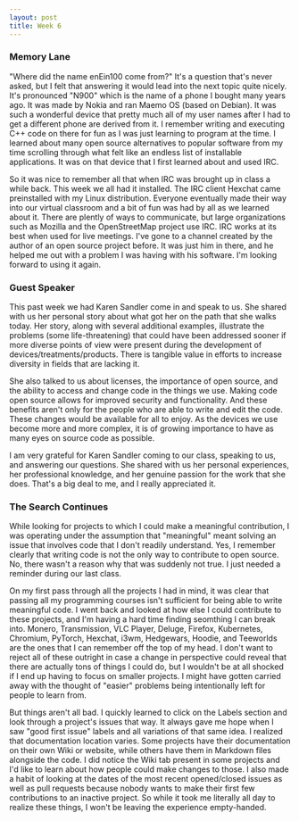 ```yaml
---
layout: post
title: Week 6
---
```



### Memory Lane
"Where did the name enEin100 come from?" It's a question that's never asked, but I felt that answering it would lead into the next topic quite nicely. It's pronounced "N900" which is the name of a phone I bought many years ago. It was made by Nokia and ran Maemo OS (based on Debian). It was such a wonderful device that pretty much all of my user names after I had to get a different phone are derived from it. I remember writing and executing C++ code on there for fun as I was just learning to program at the time. I learned about many open source alternatives to popular software from my time scrolling through what felt like an endless list of installable applications. It was on that device that I first learned about and used IRC.

So it was nice to remember all that when IRC was brought up in class a while back. This week we all had it installed. The IRC client Hexchat came preinstalled with my Linux distribution. Everyone eventually made their way into our virtual classroom and a bit of fun was had by all as we learned about it. There are plently of ways to communicate, but large organizations such as Mozilla and the OpenStreetMap project use IRC. IRC works at its best when used for live meetings. I've gone to a channel created by the author of an open source project before. It was just him in there, and he helped me out with a problem I was having with his software. I'm looking forward to using it again.

### Guest Speaker
This past week we had Karen Sandler come in and speak to us. She shared with us her personal story about what got her on the path that she walks today. Her story, along with several additional examples, illustrate the problems (some life-threatening) that could have been addressed sooner if more diverse points of view were present during the development of devices/treatments/products. There is tangible value in efforts to increase diversity in fields that are lacking it.

She also talked to us about licenses, the importance of open source, and the ability to access and change code in the things we use. Making code open source allows for improved security and functionality. And these benefits aren't only for the people who are able to write and edit the code. These changes would be available for all to enjoy. As the devices we use become more and more complex, it is of growing importance to have as many eyes on source code as possible.

I am very grateful for Karen Sandler coming to our class, speaking to us, and answering our questions. She shared with us her personal experiences, her professional knowledge, and her genuine passion for the work that she does. That's a big deal to me, and I really appreciated it.

### The Search Continues
While looking for projects to which I could make a meaningful contribution, I was operating under the assumption that "meaningful" meant solving an issue that involves code that I don't readily understand. Yes, I remember clearly that writing code is not the only way to contribute to open source. No, there wasn't a reason why that was suddenly not true. I just needed a reminder during our last class.

On my first pass through all the projects I had in mind, it was clear that passing all my programming courses isn't sufficient for being able to write meaningful code. I went back and looked at how else I could contribute to these projects, and I'm having a hard time finding seomthing I can break into. Monero, Transmission, VLC Player, Deluge, Firefox, Kubernetes, Chromium, PyTorch, Hexchat, i3wm, Hedgewars, Hoodie, and Teeworlds are the ones that I can remember off the top of my head. I don't want to reject all of these outright in case a change in perspective could reveal that there are actually tons of things I could do, but I wouldn't be at all shocked if I end up having to focus on smaller projects. I might have gotten carried away with the thought of "easier" problems being intentionally left for people to learn from. 

But things aren't all bad. I quickly learned to click on the Labels section and look through a project's issues that way. It always gave me hope when I saw "good first issue" labels and all variations of that same idea. I realized that documentation location varies. Some projects have their documentation on their own Wiki or website, while others have them in Markdown files alongside the code. I did notice the Wiki tab present in some projects and I'd like to learn about how people could make changes to those. I also made a habit of looking at the dates of the most recent opened/closed issues as well as pull requests because nobody wants to make their first few contributions to an inactive project. So while it took me literally all day to realize these things, I won't be leaving the experience empty-handed.
